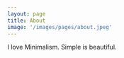 ```yaml
---
layout: page
title: About
image: '/images/pages/about.jpeg'
---
```


I love Minimalism.
Simple is beautiful.